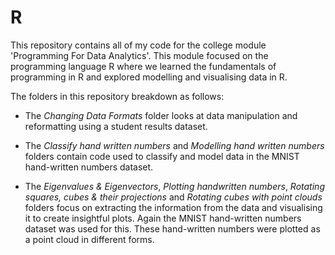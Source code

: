# R
This repository contains all of my code for the college module 'Programming For Data Analytics'. This module focused on the programming language R where we learned the fundamentals of programming in R and explored modelling and visualising data in R.

The folders in this repository breakdown as follows:

- The *Changing Data Formats* folder looks at data manipulation and reformatting using a student results dataset.

- The *Classify hand written numbers* and *Modelling hand written numbers* folders contain code used to classify and model data in the MNIST hand-written numbers dataset.

- The *Eigenvalues & Eigenvectors*,  *Plotting handwritten numbers*, *Rotating squares, cubes & their projections* and *Rotating cubes with point clouds* folders focus on extracting the information from the data and visualising it to create insightful plots. Again the MNIST hand-written numbers dataset was used for this. These hand-written numbers were plotted as a point cloud in different forms.
